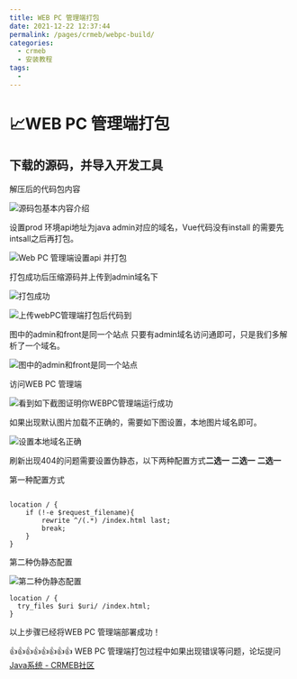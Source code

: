 ```yaml
---
title: WEB PC 管理端打包
date: 2021-12-22 12:37:44
permalink: /pages/crmeb/webpc-build/
categories:
  - crmeb
  - 安装教程
tags:
  - 
---
```

# 📈WEB PC 管理端打包

## 下载的源码，并导入开发工具

解压后的代码包内容

![源码包基本内容介绍](https://fastly.jsdelivr.net/gh/xbdazz/mypic/img/202203281444821.png)

设置prod 环境api地址为java admin对应的域名，Vue代码没有install 的需要先intsall之后再打包。

![Web PC 管理端设置api 并打包](https://fastly.jsdelivr.net/gh/xbdazz/mypic/img/202203281434973.png)

打包成功后压缩源码并上传到admin域名下

![打包成功](https://fastly.jsdelivr.net/gh/xbdazz/mypic/img/202203281437403.png)

![上传webPC管理端打包后代码到](https://fastly.jsdelivr.net/gh/xbdazz/mypic/img/202203281451550.png)

图中的admin和front是同一个站点 只要有admin域名访问通即可，只是我们多解析了一个域名。

![图中的admin和front是同一个站点](https://fastly.jsdelivr.net/gh/xbdazz/mypic/img/202203281454331.png)

访问WEB PC 管理端

![看到如下截图证明你WEBPC管理端运行成功](https://fastly.jsdelivr.net/gh/xbdazz/mypic/img/202203281502061.png)

如果出现默认图片加载不正确的，需要如下图设置，本地图片域名即可。

![设置本地域名正确](https://fastly.jsdelivr.net/gh/xbdazz/mypic/img/202203281505260.png)

刷新出现404的问题需要设置伪静态，以下两种配置方式**二选一** **二选一** **二选一**

第一种配置方式

![![](https://fastly.jsdelivr.net/gh/xbdazz/mypic/img/202203281511453.png)](https://fastly.jsdelivr.net/gh/xbdazz/mypic/img/202203281511453.png)

~~~nginx
location / {
	if (!-e $request_filename){
    	rewrite ^/(.*) /index.html last;
        break;
    }
}	
~~~

第二种伪静态配置

![第二种伪静态配置](https://fastly.jsdelivr.net/gh/xbdazz/mypic/img/202203281510332.png)

~~~nginx
location / {
  try_files $uri $uri/ /index.html;
}
~~~

以上步骤已经将WEB PC 管理端部署成功！

👍👍👍👍👍👍👍👍 WEB PC 管理端打包过程中如果出现错误等问题，论坛提问 [Java系统 - CRMEB社区](https://q.crmeb.com/?categoryId=122&sequence=0)